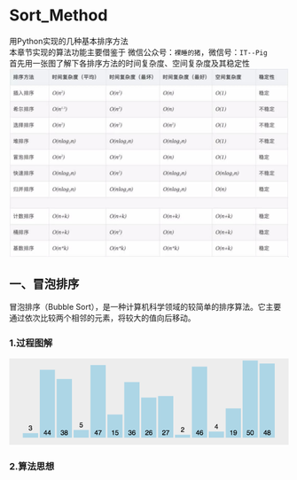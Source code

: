 # Sort_Method
用Python实现的几种基本排序方法  
本章节实现的算法功能主要借鉴于 微信公众号：`裸睡的猪`，微信号：`IT--Pig`  
首先用一张图了解下各排序方法的时间复杂度、空间复杂度及其稳定性
![Image Text](https://github.com/MangoloD/Sort_Method/blob/master/images/all_sort.jpg?raw=true)
## 一、冒泡排序
冒泡排序（Bubble Sort），是一种计算机科学领域的较简单的排序算法。它主要通过依次比较两个相邻的元素，将较大的值向后移动。
### 1.过程图解
![](https://github.com/MangoloD/Sort_Method/blob/master/images/bubble_sort.gif?raw=true)
### 2.算法思想

